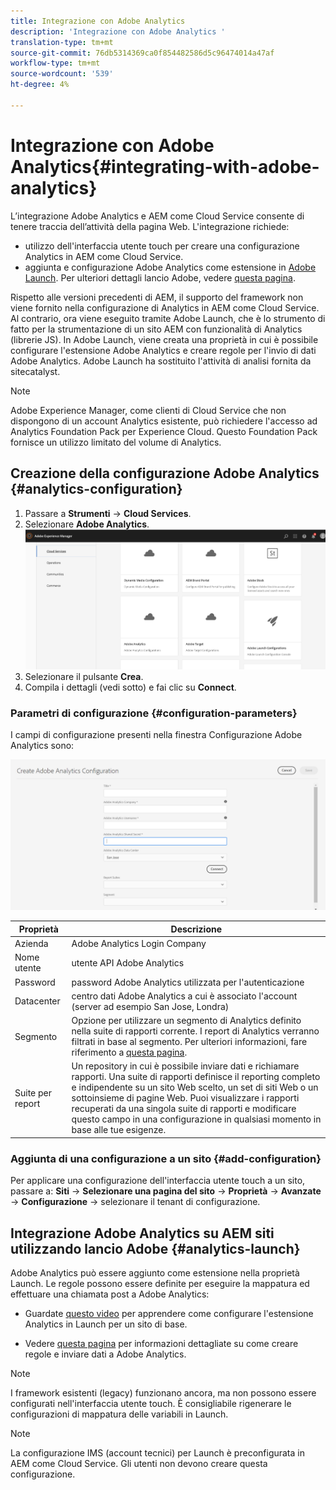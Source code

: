 ```yaml
---
title: Integrazione con Adobe Analytics
description: 'Integrazione con Adobe Analytics '
translation-type: tm+mt
source-git-commit: 76db5314369ca0f854482586d5c96474014a47af
workflow-type: tm+mt
source-wordcount: '539'
ht-degree: 4%

---
```



# Integrazione con Adobe Analytics{#integrating-with-adobe-analytics}

L’integrazione  Adobe Analytics e AEM come Cloud Service consente di tenere traccia dell’attività della pagina Web. L&#39;integrazione richiede:

* utilizzo dell&#39;interfaccia utente touch per creare una configurazione Analytics in AEM come Cloud Service.
* aggiunta e configurazione  Adobe Analytics come estensione in [ Adobe Launch](#analytics-launch). Per ulteriori dettagli  lancio Adobe, vedere [questa pagina](https://docs.adobe.com/content/help/en/launch/using/intro/get-started/quick-start.html).

Rispetto alle versioni precedenti di AEM, il supporto del framework non viene fornito nella configurazione di Analytics in AEM come Cloud Service. Al contrario, ora viene eseguito tramite  Adobe Launch, che è lo strumento di fatto per la strumentazione di un sito AEM con funzionalità di Analytics (librerie JS). In  Adobe Launch, viene creata una proprietà in cui è possibile configurare l&#39;estensione Adobe Analytics  e creare regole per l&#39;invio di dati  Adobe Analytics.  Adobe Launch ha sostituito l&#39;attività di analisi fornita da sitecatalyst.

>[!NOTE]
>
>Adobe Experience Manager, come clienti di Cloud Service che non dispongono di un account Analytics esistente, può richiedere l&#39;accesso ad Analytics Foundation Pack per  Experience Cloud. Questo Foundation Pack fornisce un utilizzo limitato del volume di Analytics.

## Creazione della  configurazione Adobe Analytics {#analytics-configuration}

1. Passare a **Strumenti** → **Cloud Services**.
2. Selezionare **Adobe Analytics**.
   ![ finestra ](assets/analytics_screen2.png "di Adobe AnalyticsFinestra di Adobe Analytics")
3. Selezionare il pulsante **Crea**.
4. Compila i dettagli (vedi sotto) e fai clic su **Connect**.

### Parametri di configurazione {#configuration-parameters}

I campi di configurazione presenti nella finestra Configurazione Adobe Analytics  sono:

![Parametri ](assets/properties_field1.png "di configurazione")

| Proprietà | Descrizione |
|---|---|
| Azienda |  Adobe Analytics Login Company |
| Nome utente |  utente API Adobe Analytics |
| Password |  password Adobe Analytics utilizzata per l&#39;autenticazione |
| Datacenter |  centro dati Adobe Analytics a cui è associato l&#39;account (server ad esempio San Jose, Londra) |
| Segmento | Opzione per utilizzare un segmento di Analytics definito nella suite di rapporti corrente. I report di Analytics verranno filtrati in base al segmento. Per ulteriori informazioni, fare riferimento a [questa pagina](https://docs.adobe.com/content/help/en/analytics/components/segmentation/seg-overview.html). |
| Suite per report | Un repository in cui è possibile inviare dati e richiamare rapporti. Una suite di rapporti definisce il reporting completo e indipendente su un sito Web scelto, un set di siti Web o un sottoinsieme di pagine Web. Puoi visualizzare i rapporti recuperati da una singola suite di rapporti e modificare questo campo in una configurazione in qualsiasi momento in base alle tue esigenze. |

### Aggiunta di una configurazione a un sito {#add-configuration}

Per applicare una configurazione dell&#39;interfaccia utente touch a un sito, passare a: **Siti** → **Selezionare una pagina del sito** → **Proprietà** → **Avanzate** → **Configurazione** → selezionare il tenant di configurazione.

## Integrazione  Adobe Analytics su AEM siti utilizzando  lancio Adobe {#analytics-launch}

 Adobe Analytics può essere aggiunto come estensione nella proprietà Launch. Le regole possono essere definite per eseguire la mappatura ed effettuare una chiamata post a  Adobe Analytics:

* Guardate [questo video](https://docs.adobe.com/content/help/en/analytics-learn/tutorials/implementation/via-adobe-launch/basic-configuration-of-the-analytics-launch-extension.html) per apprendere come configurare l&#39;estensione Analytics in Launch per un sito di base.

* Vedere [questa pagina](https://docs.adobe.com/content/help/en/core-services-learn/implementing-in-websites-with-launch/implement-solutions/analytics.html) per informazioni dettagliate su come creare regole e inviare dati a  Adobe Analytics.

>[!NOTE]
>
>I framework esistenti (legacy) funzionano ancora, ma non possono essere configurati nell&#39;interfaccia utente touch. È consigliabile rigenerare le configurazioni di mappatura delle variabili in Launch.

>[!NOTE]
>
>La configurazione IMS (account tecnici) per Launch è preconfigurata in AEM come Cloud Service. Gli utenti non devono creare questa configurazione.
